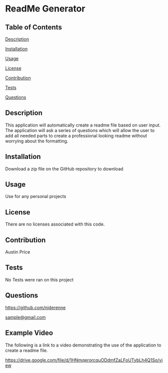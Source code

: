 # ReadMe Generator


  ## Table of Contents

  [Description](#description)

  [Installation](#installation)

  [Usage](#usage)

  [License](#license)

  [Contribution](#contribution)

  [Tests](#tests)
  
  [Questions](#questions)

  ## Description

  This application will automatically create a readme file based on user input. The application will ask a series of questions which will allow the user to add all needed parts to create a professional looking readme without worrying about the formatting.

  ## Installation

  Download a zip file on the GitHub repository to download

  ## Usage

  Use for any personal projects

  ## License

  There are no licenses associated with this code.

  ## Contribution

  Austin Price

  ## Tests

  No Tests were ran on this project

  ## Questions

  https://github.com/njderenne
  
  sample@gmail.com
  

  ## Example Video
  
  The following is a link to a video demonstrating the use of the application to create a readme file.

  https://drive.google.com/file/d/1HNmqerorcquODdmfZaLFoUTybLh4Q1So/view
